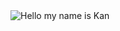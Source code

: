 <picture>
 <source media="(prefers-color-scheme: dark)" srcset=![58488](https://github.com/kan15051/kan15051/assets/77071537/4cf1157e-6353-4c15-b012-cb886645a521)
>
 <source media="(prefers-color-scheme: light)" srcset=![58488](https://github.com/kan15051/kan15051/assets/77071537/4cf1157e-6353-4c15-b012-cb886645a521)
>
 <img alt="Hello my name is Kan" src=![58488](https://github.com/kan15051/kan15051/assets/77071537/4cf1157e-6353-4c15-b012-cb886645a521)
>
</picture>

<!--
**kan15051/kan15051** is a ✨ _special_ ✨ repository because its `README.md` (this file) appears on your GitHub profile.

Here are some ideas to get you started:

- 🔭 I’m currently working on ...
- 🌱 I’m currently learning ...
- 👯 I’m looking to collaborate on ...
- 🤔 I’m looking for help with ...
- 💬 Ask me about ...
- 📫 How to reach me: ...
- 😄 Pronouns: ...
- ⚡ Fun fact: ...
-->
